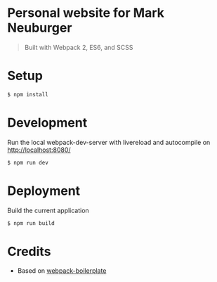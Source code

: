 Personal website for Mark Neuburger
===========

> Built with Webpack 2, ES6, and SCSS

# Setup
```sh
$ npm install
```
# Development
Run the local webpack-dev-server with livereload and autocompile on [http://localhost:8080/](http://localhost:8080/)
```sh
$ npm run dev
```
# Deployment
Build the current application
```sh
$ npm run build
```

# Credits
- Based on [webpack-boilerplate](https://github.com/cvgellhorn/webpack-boilerplate)